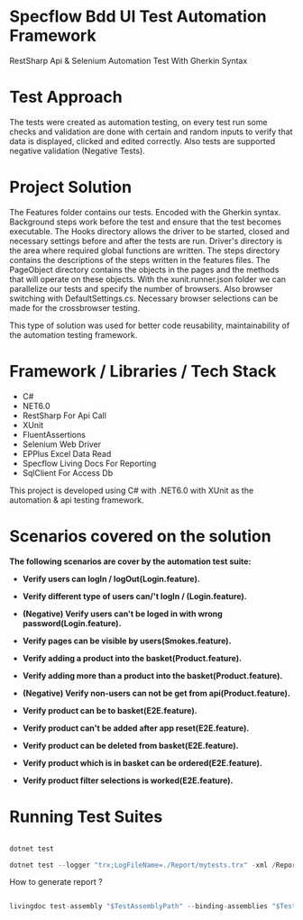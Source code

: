 # Specflow Bdd UI Test Automation Framework
RestSharp Api & Selenium Automation Test With Gherkin Syntax

# Test Approach
The tests were created as automation testing, on every test run some checks and validation are done with certain and random inputs to verify that data is displayed, clicked and edited correctly. Also tests are supported negative validation (Negative Tests).


# Project Solution
The Features folder contains our tests. Encoded with the Gherkin syntax. Background steps work before the test and ensure that the test becomes executable. The Hooks directory allows the driver to be started, closed and necessary settings before and after the tests are run. Driver's directory is the area where required global functions are written. The steps directory contains the descriptions of the steps written in the features files. The PageObject directory contains the objects in the pages and the methods that will operate on these objects. With the xunit.runner.json folder we can parallelize our tests and specify the number of browsers. Also browser switching with DefaultSettings.cs. Necessary browser selections can be made for the crossbrowser testing.


This type of solution was used for better code reusability, maintainability of the automation testing framework.


# Framework / Libraries / Tech Stack 

* C#
* NET6.0
* RestSharp For Api Call
* XUnit
* FluentAssertions
* Selenium Web Driver
* EPPlus Excel Data Read
* Specflow Living Docs For Reporting
* SqlClient For Access Db

This project is developed using C# with .NET6.0 with XUnit as the automation & api testing framework.



# Scenarios covered on the solution

**The following scenarios are cover by the automation test suite:**

* **Verify users can logIn / logOut(Login.feature).**

* **Verify different type of users can/'t logIn / (Login.feature).**

* **(Negative) Verify users can't be loged in with wrong password(Login.feature).**

* **Verify pages can be visible by users(Smokes.feature).**

* **Verify adding a product into the basket(Product.feature).**

* **Verify adding more than a product into the basket(Product.feature).**

* **(Negative) Verify non-users can not be get from api(Product.feature).**

* **Verify product can be to basket(E2E.feature).**

* **Verify product can't be added after app reset(E2E.feature).**

* **Verify product can be deleted from basket(E2E.feature).**

* **Verify product which is in basket can be ordered(E2E.feature).**

* **Verify product filter selections is worked(E2E.feature).**



# Running Test Suites


```java

dotnet test

dotnet test --logger "trx;LogFileName=./Report/mytests.trx" -xml /Report/mytests.xml

```

How to generate report ?

```java

livingdoc test-assembly "$TestAssemblyPath" --binding-assemblies "$TestAssemblyPath" --output-type HTML --output "$LivingDocDir\PLAppLivingDoc.html"

```


